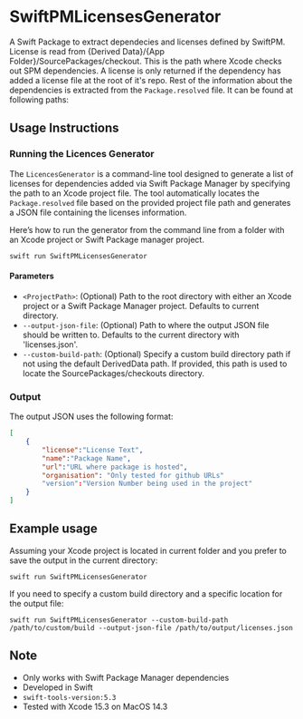 # SwiftPMLicensesGenerator

A Swift Package to extract dependecies and licenses defined by SwiftPM. 
License is read from {Derived Data}/{App Folder}/SourcePackages/checkout. This is the path where Xcode checks out SPM dependencies. A license is only returned if the dependency has added a license file at the root of it's repo.
Rest of the information about the dependencies is extracted from the `Package.resolved` file. It can be found at following paths:

## Usage Instructions

### Running the Licences Generator

The `LicencesGenerator` is a command-line tool designed to generate a list of licenses for dependencies added via Swift Package Manager by specifying the path to an Xcode project file. The tool automatically locates the `Package.resolved` file based on the provided project file path and generates a JSON file containing the licenses information.

Here’s how to run the generator from the command line from a folder with an Xcode project or Swift Package manager project.

```
swift run SwiftPMLicensesGenerator
```

#### Parameters
- `<ProjectPath>`: (Optional) Path to the root directory with either an Xcode project or a Swift Package Manager project. Defaults to current directory.
- `--output-json-file`: (Optional) Path to where the output JSON file should be written to. Defaults to the current directory with 'licenses.json'.
- `--custom-build-path`: (Optional) Specify a custom build directory path if not using the default DerivedData path. If provided, this path is used to locate the SourcePackages/checkouts directory.

### Output

The output JSON uses the following format:

```JSON
[
    {
        "license":"License Text",
        "name":"Package Name",
        "url":"URL where package is hosted",
        "organisation": "Only tested for github URLs"
        "version":"Version Number being used in the project"
    }
]
```

## Example usage

Assuming your Xcode project is located in current folder and you prefer to save the output in the current directory:

```
swift run SwiftPMLicensesGenerator
```

If you need to specify a custom build directory and a specific location for the output file:

```
swift run SwiftPMLicensesGenerator --custom-build-path /path/to/custom/build --output-json-file /path/to/output/licenses.json
```

## Note
- Only works with Swift Package Manager dependencies
- Developed in Swift
- `swift-tools-version:5.3`
- Tested with Xcode 15.3 on MacOS 14.3
